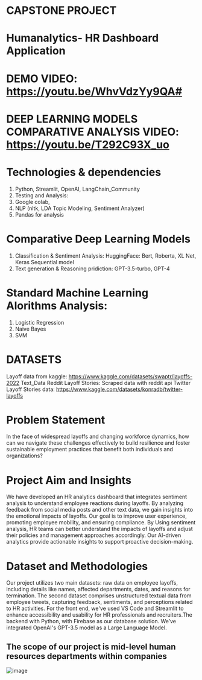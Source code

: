 # CAPSTONE PROJECT #
# Humanalytics- HR Dashboard Application #
# DEMO VIDEO: https://youtu.be/WhvVdzYy9QA#
# DEEP LEARNING MODELS COMPARATIVE ANALYSIS VIDEO: https://youtu.be/T292C93X_uo #
# Technologies & dependencies #
1.	Python, Streamlit, OpenAI, LangChain_Community
2.	Testing and Analysis:
3.	Google colab,
4.	NLP (nltk, LDA Topic Modeling, Sentiment Analyzer)
5.	Pandas for analysis
# Comparative Deep Learning Models #
1.	Classification & Sentiment Analysis:
HuggingFace: Bert, Roberta, XL Net,
Keras Sequential model
2.	Text generation & Reasoning pridiction:
GPT-3.5-turbo, GPT-4
# Standard Machine Learning Alorithms Analysis: #
1.	Logistic Regression
2.	Naive Bayes
3.	SVM
# DATASETS #
Layoff data from kaggle: https://www.kaggle.com/datasets/swaptr/layoffs-2022
Text_Data Reddit Layoff Stories: Scraped data with reddit api
Twitter Layoff Stories data: https://www.kaggle.com/datasets/konradb/twitter-layoffs
# Problem Statement # 
In the face of widespread layoffs and changing workforce dynamics, how can we navigate these challenges effectively to build resilience and foster sustainable employment practices that benefit both individuals and organizations?
# Project Aim and Insights #
We have developed an HR analytics dashboard that integrates sentiment analysis to understand employee reactions during layoffs. By analyzing feedback from social media posts and other text data, we gain insights into the emotional impacts of layoffs. Our goal is to improve user experience, promoting employee mobility, and ensuring compliance. By Using sentiment analysis, HR teams can better understand the impacts of layoffs and adjust their policies and management approaches accordingly. Our AI-driven analytics provide actionable insights to support proactive decision-making.
# Dataset and Methodologies # 
 Our project utilizes two main datasets: raw data on employee layoffs, including details like names, affected departments, dates, and reasons for termination. The second dataset comprises unstructured textual data from employee tweets, capturing feedback, sentiments, and perceptions related to HR activities.	For the front end, we've used VS Code and Streamlit to enhance accessibility and usability for HR professionals and recruiters.The backend with Python, with Firebase as our database solution. We’ve integrated OpenAI's GPT-3.5 model as a Large Language Model.
## The scope of our project is mid-level human resources departments within companies

  ![image](https://github.com/RAMYA19956/Ds_Capstone_Project_5588/assets/144077637/fd2bd364-ec61-472b-abcb-6719eb437348)
